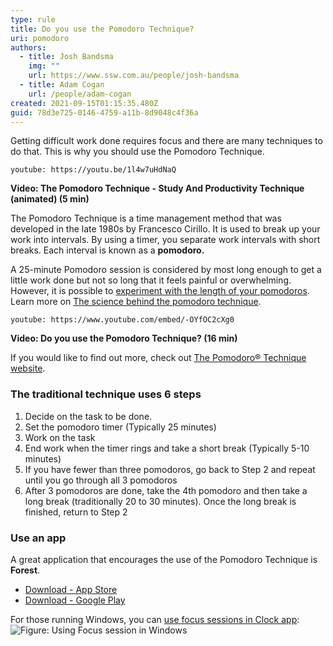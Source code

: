 ```yaml
---
type: rule
title: Do you use the Pomodoro Technique?
uri: pomodoro
authors:
  - title: Josh Bandsma
    img: ""
    url: https://www.ssw.com.au/people/josh-bandsma
  - title: Adam Cogan
    url: /people/adam-cogan
created: 2021-09-15T01:15:35.480Z
guid: 78d3e725-0146-4759-a11b-8d9048c4f36a
---
```

Getting difficult work done requires focus and there are many techniques to do that. This is why you should use the Pomodoro Technique.

<!--endintro-->

`youtube: https://youtu.be/1l4w7uHdNaQ`

**Video: The Pomodoro Technique - Study And Productivity Technique (animated) (5 min)**

The Pomodoro Technique is a time management method that was developed in the late 1980s by Francesco Cirillo. It is used to break up your work into intervals. By using a timer, you separate work intervals with short breaks. Each interval is known as a **pomodoro.**

A 25-minute Pomodoro session is considered by most long enough to get a little work done but not so long that it feels painful or overwhelming. However, it is possible to [experiment with the length of your pomodoros](https://todoist.com/productivity-methods/pomodoro-technique#experiment-with-the-length-of-your-pomodoros). Learn more on [The science behind the pomodoro technique](https://www.focusboosterapp.com/blog/the-science-behind-the-pomodoro-technique/).

`youtube: https://www.youtube.com/embed/-OYfOC2cXg0`

**Video: Do you use the Pomodoro Technique? (16 min)**

If you would like to find out more, check out [The Pomodoro® Technique website](https://francescocirillo.com/products/the-pomodoro-technique).

### The traditional technique uses 6 steps

1. Decide on the task to be done.
2. Set the pomodoro timer (Typically 25 minutes)
3. Work on the task
4. End work when the timer rings and take a short break (Typically 5-10 minutes)
5. If you have fewer than three pomodoros, go back to Step 2 and repeat until you go through all 3 pomodoros
6. After 3 pomodoros are done, take the 4th pomodoro and then take a long break (traditionally 20 to 30 minutes). Once the long break is finished, return to Step 2

### Use an app

A great application that encourages the use of the Pomodoro Technique is **Forest**.

* [Download - App Store](https://apps.apple.com/au/app/forest-stay-focused/id866450515)
* [Download - Google Play](https://play.google.com/store/apps/details?id=cc.forestapp&hl=en_AU&gl=US)

For those running Windows, you can [use focus sessions in Clock app](https://support.microsoft.com/en-us/windows/how-to-use-focus-in-windows-11-cbcc9ddb-8164-43fa-8919-b9a2af072382):
![Figure: Using Focus session in Windows](Microsoft-Windows-Focus-session.png)

